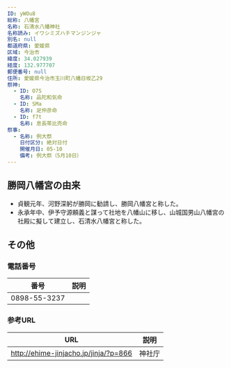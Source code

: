 ```yaml
---
ID: yWOu8
総称: 八幡宮
名称: 石清水八幡神社
名称読み: イワシミズハチマンジンジャ
別名: null
都道府県: 愛媛県
区域: 今治市
緯度: 34.027939
経度: 132.977707
郵便番号: null
住所: 愛媛県今治市玉川町八幡日坂乙29
祭神:
  - ID: O7S
    名称: 品陀和気命
  - ID: SMa
    名称: 足仲彦命
  - ID: f7t
    名称: 息長帯比売命
祭事:
  - 名称: 例大祭
    日付区分: 絶対日付
    開催月日: 05-10
    備考: 例大祭（5月10日）
---
```


## 勝岡八幡宮の由来

- 貞観元年、河野深躬が勝岡に勧請し、勝岡八幡宮と称した。
- 永承年中、伊予守源頼義と謀って社地を八幡山に移し、山城国男山八幡宮の社殿に擬して建立し、石清水八幡宮と称した。

## その他

### 電話番号

| 番号         | 説明 |
| ------------ | ---- |
| 0898-55-3237 |      |

### 参考URL

| URL                                   | 説明   |
| ------------------------------------- | ------ |
| http://ehime-jinjacho.jp/jinja/?p=866 | 神社庁 |
